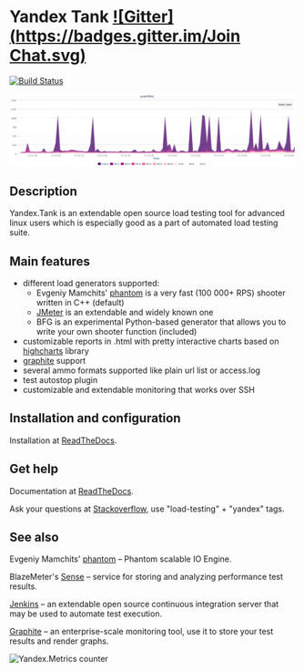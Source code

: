 # Yandex Tank [![Gitter](https://badges.gitter.im/Join Chat.svg)](https://gitter.im/yandex/yandex-tank?utm_source=badge&utm_medium=badge&utm_campaign=pr-badge&utm_content=badge)

[![Build Status](https://secure.travis-ci.org/yandex/yandex-tank.png?branch=master)](http://travis-ci.org/yandex/yandex-tank)

![Quantiles chart example](/logos/screen.png)

## Description
Yandex.Tank is an extendable open source load testing tool for advanced linux users which is especially good as a part of automated load testing suite.

## Main features
* different load generators supported:
  * Evgeniy Mamchits' [phantom](https://github.com/yandex-load/phantom) is a very fast (100 000+ RPS) shooter written in C++ (default)
  * [JMeter](http://jmeter.apache.org/) is an extendable and widely known one
  * BFG is an experimental Python-based generator that allows you to write your own shooter function (included)
* customizable reports in .html with pretty interactive charts based on [highcharts](http://www.highcharts.com/) library
* [graphite](https://graphite.readthedocs.org/en/latest/overview.html) support
* several ammo formats supported like plain url list or access.log
* test autostop plugin
* customizable and extendable monitoring that works over SSH

## Installation and configuration
Installation at [ReadTheDocs](http://yandextank.readthedocs.org/en/latest/install.html).

## Get help
Documentation at [ReadTheDocs](https://yandextank.readthedocs.org/en/latest/).

Ask your questions at [Stackoverflow](https://stackoverflow.com/), use "load-testing" + "yandex" tags.

## See also
Evgeniy Mamchits' [phantom](https://github.com/yandex-load/phantom) – Phantom scalable IO Engine.

BlazeMeter's [Sense](https://sense.blazemeter.com/) – service for storing and analyzing performance test results.

[Jenkins](https://jenkins-ci.org/) – an extendable open source continuous integration server that may be used to automate test execution.

[Graphite](https://graphite.readthedocs.org/en/latest/overview.html) – an enterprise-scale monitoring tool, use it to store your test results and render graphs.

![Yandex.Metrics counter](https://mc.yandex.ru/watch/17743264)
